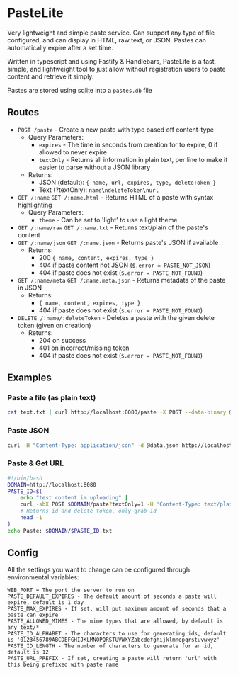 # PasteLite

Very lightweight and simple paste service. Can support any type of file configured, and can display in HTML, raw text, or JSON. Pastes can automatically expire after a set time.

Written in typescript and using Fastify & Handlebars, PasteLite is a fast, simple, and lightweight tool to just allow without registration users to paste content and retrieve it simply.

Pastes are stored using sqlite into a `pastes.db` file

## Routes

* `POST /paste` - Create a new paste with type based off content-type
  * Query Parameters:
    * `expires` - The time in seconds from creation for to expire, 0 if allowed to never expire
    * `textOnly` - Returns all information in plain text, per line to make it easier to parse without a JSON library
  * Returns:
    * JSON (default): `{ name, url, expires, type, deleteToken }`
    * Text (?textOnly): `name\ndeleteToken\nurl`
* `GET /:name` `GET /:name.html` - Returns HTML of a paste with syntax highlighting
  * Query Parameters:
    * `theme` - Can be set to 'light' to use a light theme
* `GET /:name/raw` `GET /:name.txt` - Returns text/plain of the paste's content
* `GET /:name/json` `GET /:name.json` - Returns paste's JSON if available
  * Returns:
    * 200 `{ name, content, expires, type }`
    * 404 if paste content not JSON (`$.error = PASTE_NOT_JSON`)
    * 404 if paste does not exist (`$.error = PASTE_NOT_FOUND`)
* `GET /:name/meta` `GET /:name.meta.json` - Returns metadata of the paste in JSON
  * Returns:
    * `{ name, content, expires, type }`
    * 404 if paste does not exist (`$.error = PASTE_NOT_FOUND`)
* `DELETE /:name/:deleteToken` - Deletes a paste with the given delete token (given on creation)
  * Returns:
    * 204 on success
    * 401 on incorrect/missing token
    * 404 if paste does not exist (`$.error = PASTE_NOT_FOUND`)

## Examples

### Paste a file (as plain text)

```bash
cat text.txt | curl http://localhost:8080/paste -X POST --data-binary @- -H "Content-Type: text/plain"
```

### Paste JSON

```bash
curl -H "Content-Type: application/json" -d @data.json http://localhost:8080/paste
```

### Paste & Get URL

```bash
#!/bin/bash
DOMAIN=http://localhost:8080
PASTE_ID=$(
    echo "test content im uploading" |
    curl -sbX POST $DOMAIN/paste?textOnly=1 -H 'Content-Type: text/plain' --data-binary @- | 
    # Returns id and delete token, only grab id
    head -1
)
echo Paste: $DOMAIN/$PASTE_ID.txt
```

###

## Config

All the settings you want to change can be configured through environmental variables:

```
WEB_PORT = The port the server to run on
PASTE_DEFAULT_EXPIRES - The default amount of seconds a paste will expire, default is 1 day
PASTE_MAX_EXPIRES - If set, will put maximum amount of seconds that a paste can expire 
PASTE_ALLOWED_MIMES - The mime types that are allowed, by default is any text/*
PASTE_ID_ALPHABET - The characters to use for generating ids, default is '0123456789ABCDEFGHIJKLMNOPQRSTUVWXYZabcdefghijklmnopqrstuvwxyz'
PASTE_ID_LENGTH - The number of characters to generate for an id, default is 12
PASTE_URL_PREFIX - If set, creating a paste will return 'url' with this being prefixed with paste name
```
